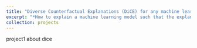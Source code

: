 ```yaml
---
title: "Diverse Counterfactual Explanations (DiCE) for any machine learning model"
excerpt: "*How to explain a machine learning model such that the explanation is truthful to the model and yet interpretable to people?*<br/><img src='/images/dice.gif'> source: https://www.microsoft.com/en-us/research/blog/open-source-library-provides-explanation-for-machine-learning-through-diverse-counterfactuals/"
collection: projects
---
```


project1 about dice

